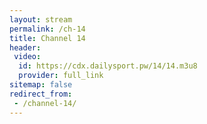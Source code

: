 ```yaml
---
layout: stream
permalink: /ch-14
title: Channel 14
header:
 video:
  id: https://cdx.dailysport.pw/14/14.m3u8
  provider: full_link
sitemap: false
redirect_from:
 - /channel-14/
---
```

<style>h1#page-title{display:none;height:0;visibility:hidden;!important</style>

